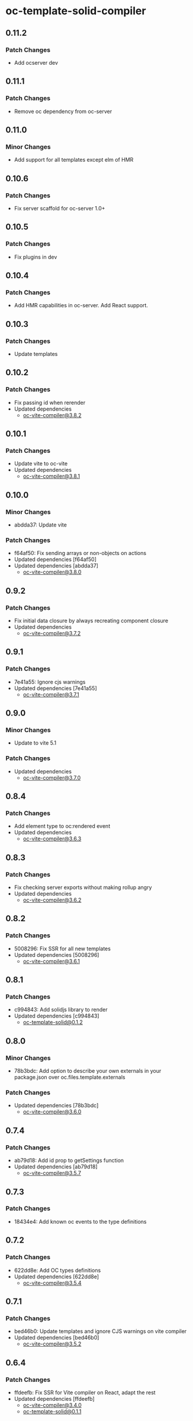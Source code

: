 # oc-template-solid-compiler

## 0.11.2

### Patch Changes

- Add ocserver dev

## 0.11.1

### Patch Changes

- Remove oc dependency from oc-server

## 0.11.0

### Minor Changes

- Add support for all templates except elm of HMR

## 0.10.6

### Patch Changes

- Fix server scaffold for oc-server 1.0+

## 0.10.5

### Patch Changes

- Fix plugins in dev

## 0.10.4

### Patch Changes

- Add HMR capabilities in oc-server. Add React support.

## 0.10.3

### Patch Changes

- Update templates

## 0.10.2

### Patch Changes

- Fix passing id when rerender
- Updated dependencies
  - oc-vite-compiler@3.8.2

## 0.10.1

### Patch Changes

- Update vite to oc-vite
- Updated dependencies
  - oc-vite-compiler@3.8.1

## 0.10.0

### Minor Changes

- abdda37: Update vite

### Patch Changes

- f64af50: Fix sending arrays or non-objects on actions
- Updated dependencies [f64af50]
- Updated dependencies [abdda37]
  - oc-vite-compiler@3.8.0

## 0.9.2

### Patch Changes

- Fix initial data closure by always recreating component closure
- Updated dependencies
  - oc-vite-compiler@3.7.2

## 0.9.1

### Patch Changes

- 7e41a55: Ignore cjs warnings
- Updated dependencies [7e41a55]
  - oc-vite-compiler@3.7.1

## 0.9.0

### Minor Changes

- Update to vite 5.1

### Patch Changes

- Updated dependencies
  - oc-vite-compiler@3.7.0

## 0.8.4

### Patch Changes

- Add element type to oc:rendered event
- Updated dependencies
  - oc-vite-compiler@3.6.3

## 0.8.3

### Patch Changes

- Fix checking server exports without making rollup angry
- Updated dependencies
  - oc-vite-compiler@3.6.2

## 0.8.2

### Patch Changes

- 5008296: Fix SSR for all new templates
- Updated dependencies [5008296]
  - oc-vite-compiler@3.6.1

## 0.8.1

### Patch Changes

- c994843: Add solidjs library to render
- Updated dependencies [c994843]
  - oc-template-solid@0.1.2

## 0.8.0

### Minor Changes

- 78b3bdc: Add option to describe your own externals in your package.json over oc.files.template.externals

### Patch Changes

- Updated dependencies [78b3bdc]
  - oc-vite-compiler@3.6.0

## 0.7.4

### Patch Changes

- ab79d18: Add id prop to getSettings function
- Updated dependencies [ab79d18]
  - oc-vite-compiler@3.5.7

## 0.7.3

### Patch Changes

- 18434e4: Add known oc events to the type definitions

## 0.7.2

### Patch Changes

- 622dd8e: Add OC types definitions
- Updated dependencies [622dd8e]
  - oc-vite-compiler@3.5.4

## 0.7.1

### Patch Changes

- bed46b0: Update templates and ignore CJS warnings on vite compiler
- Updated dependencies [bed46b0]
  - oc-vite-compiler@3.5.2

## 0.6.4

### Patch Changes

- ffdeefb: Fix SSR for Vite compiler on React, adapt the rest
- Updated dependencies [ffdeefb]
  - oc-vite-compiler@3.4.0
  - oc-template-solid@0.1.1
